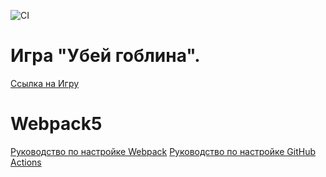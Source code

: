 ![CI](https://github.com/VladSychev1983/goblin-js/actions/workflows/web.yml/badge.svg)

# Игра "Убей гоблина".
[Ссылка на Игру ](https://vladsychev1983.github.io/goblin-js/)

# Webpack5
[Руководство по настройке Webpack](https://webpack.js.org/guides/)
[Руководство по настройке GitHub Actions](https://docs.github.com/en/actions/quickstart)
